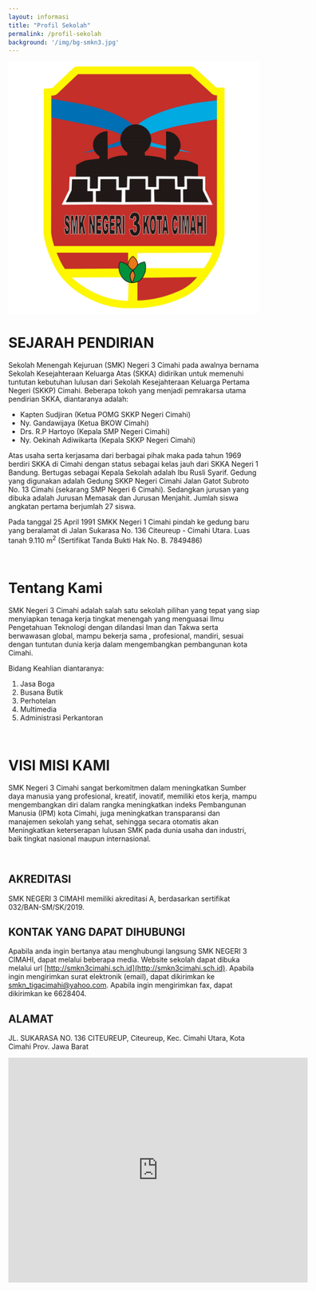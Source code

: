 ```yaml
---
layout: informasi
title: "Profil Sekolah"
permalink: /profil-sekolah
background: '/img/bg-smkn3.jpg'
---
```


<img class="img-fluid img-center logo" src="/img/smkn3-logo.png" alt="Stop Seks">

# SEJARAH PENDIRIAN
Sekolah Menengah Kejuruan (SMK) Negeri 3 Cimahi pada awalnya bernama Sekolah Kesejahteraan Keluarga Atas (SKKA) didirikan untuk memenuhi tuntutan kebutuhan lulusan dari Sekolah Kesejahteraan Keluarga Pertama Negeri (SKKP) Cimahi. Beberapa tokoh yang menjadi pemrakarsa utama pendirian SKKA, diantaranya adalah:

- Kapten Sudjiran (Ketua POMG SKKP Negeri Cimahi)
- Ny. Gandawijaya (Ketua BKOW Cimahi)
- Drs. R.P Hartoyo (Kepala SMP Negeri Cimahi)
- Ny. Oekinah Adiwikarta (Kepala SKKP Negeri Cimahi)

Atas usaha serta kerjasama dari berbagai pihak maka pada tahun 1969 berdiri SKKA di Cimahi dengan status sebagai kelas jauh dari SKKA Negeri 1 Bandung. Bertugas sebagai Kepala Sekolah adalah Ibu Rusli Syarif. Gedung yang digunakan adalah Gedung SKKP Negeri Cimahi Jalan Gatot Subroto No. 13 Cimahi (sekarang SMP Negeri 6 Cimahi). Sedangkan jurusan yang dibuka adalah Jurusan Memasak dan Jurusan Menjahit. Jumlah siswa angkatan pertama berjumlah 27 siswa.

Pada tanggal 25 April 1991 SMKK Negeri 1 Cimahi pindah ke gedung baru yang beralamat di Jalan Sukarasa No. 136 Citeureup - Cimahi Utara. Luas tanah 9.110 m<sup>2</sup> (Sertifikat Tanda Bukti Hak No. B. 7849486)

<br>

# Tentang Kami
SMK Negeri 3 Cimahi adalah salah satu sekolah pilihan yang tepat yang siap menyiapkan tenaga kerja tingkat menengah yang menguasai Ilmu Pengetahuan Teknologi dengan dilandasi Iman dan Takwa serta berwawasan global, mampu bekerja sama , profesional, mandiri, sesuai dengan tuntutan dunia kerja dalam mengembangkan pembangunan kota Cimahi.

Bidang Keahlian diantaranya:
1. Jasa Boga
2. Busana Butik
3. Perhotelan
4. Multimedia
5. Administrasi Perkantoran

<br>

# VISI MISI KAMI
SMK Negeri 3 Cimahi sangat berkomitmen dalam meningkatkan Sumber daya manusia yang profesional, kreatif, inovatif, memiliki etos kerja, mampu mengembangkan diri dalam rangka meningkatkan indeks Pembangunan Manusia (IPM) kota Cimahi, juga meningkatkan transparansi dan manajemen sekolah yang sehat, sehingga secara otomatis akan Meningkatkan keterserapan lulusan SMK pada dunia usaha dan industri, baik tingkat nasional maupun internasional.

<br>


## AKREDITASI
SMK NEGERI 3 CIMAHI memiliki akreditasi A, berdasarkan sertifikat 032/BAN-SM/SK/2019.

## KONTAK YANG DAPAT DIHUBUNGI
Apabila anda ingin bertanya atau menghubungi langsung SMK NEGERI 3 CIMAHI, dapat melalui beberapa media. Website sekolah dapat dibuka melalui url [http://smkn3cimahi.sch.id](http://smkn3cimahi.sch.id). Apabila ingin mengirimkan surat elektronik (email), dapat dikirimkan ke smkn_tigacimahi@yahoo.com. Apabila ingin mengirimkan fax, dapat dikirimkan ke 6628404.


## ALAMAT
JL. SUKARASA NO. 136 CITEUREUP, Citeureup, Kec. Cimahi Utara, Kota Cimahi Prov. Jawa Barat

<div class="map-responsive">
<iframe class="yt-embed" src="https://www.google.com/maps/embed?pb=!1m18!1m12!1m3!1d3961.2577864611544!2d107.5545262147726!3d-6.85967659504281!2m3!1f0!2f0!3f0!3m2!1i1024!2i768!4f13.1!3m3!1m2!1s0x2e68e411f0f5597f%3A0xa1cc1d8cfbf23494!2sCimahi%20State%20Vocational%20High%20School%203!5e0!3m2!1sen!2sid!4v1644056413488!5m2!1sen!2sid" width="600" height="450" style="border:0;" allowfullscreen="" loading="lazy"></iframe>
</div>

<br>
